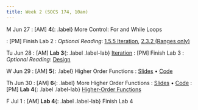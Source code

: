 ```yaml
---
title: Week 2 (SOCS 174, 10am)
---
```


M Jun 27
: [AM] **4**{: .label} More Control: For and While Loops
  <!--: [Slides](#) &#8226; [Code](#)-->
: [PM] Finish Lab 2
: *Optional Reading*: [1.5.5 Iteration](http://composingprograms.com/pages/15-control.html#iteration), [2.3.2 (Ranges only)](http://composingprograms.com/pages/23-sequences.html#sequence-iteration)

Tu Jun 28
: [AM] **Lab 3**{: .label .label-lab} [Iteration](#)
: [PM] Finish Lab 3
: *Optional Reading*: [Design](https://cs61a.org/assets/slides/06-Design.pdf)

W Jun 29
: [AM] **5**{: .label} Higher Order Functions
  : [Slides](https://cs61a.org/assets/slides/04-Higher-Order_Functions.pdf) &#8226; [Code](#)


Th Jun 30
: [AM] **6**{: .label} More Higher Order Functions
  : [Slides](https://cs61a.org/assets/slides/07-Function_Examples.pdf) &#8226; [Code](#)
: [PM] **Lab 4**{: .label .label-lab} [Higher-Order Functions](https://cs61a.org/lab/lab02/)

F Jul 1
: [AM] **Lab 4**{: .label .label-lab} Finish Lab 4
